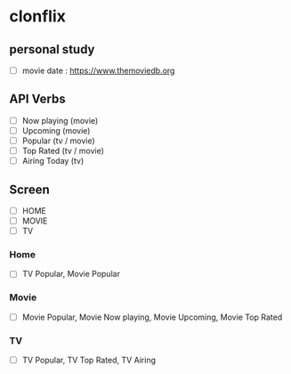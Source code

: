 # clonflix

## personal study
-[ ] movie date : https://www.themoviedb.org

## API Verbs
-[ ] Now playing (movie)
-[ ] Upcoming (movie)
-[ ] Popular (tv / movie)
-[ ] Top Rated (tv / movie)
-[ ] Airing Today (tv)

## Screen
-[ ] HOME
-[ ] MOVIE
-[ ] TV

### Home
-[ ] TV Popular, Movie Popular

### Movie
-[ ] Movie Popular, Movie Now playing, Movie Upcoming, Movie Top Rated

### TV
-[ ] TV Popular, TV Top Rated, TV Airing